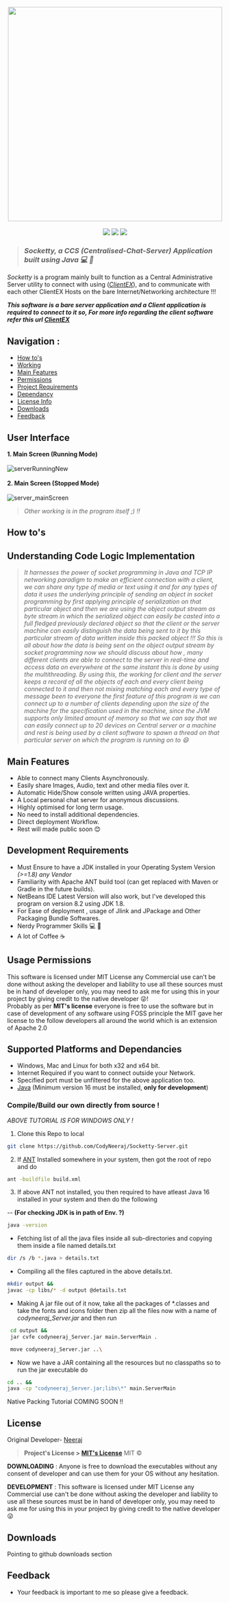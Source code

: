 
<p align=center>
<img src ="https://user-images.githubusercontent.com/60183278/121336438-21a96300-c939-11eb-85dd-4d009e02f956.png" align="center" width="500">
<br><br>
<a target="_blank" href="https://adoptopenjdk.net/" title="Java version"><img src="https://img.shields.io/badge/Java-%3E%3D1.8-red"></a>
<a target="_blank" href="LICENSE" title="License: MIT"><img src="https://img.shields.io/badge/License-MIT-blue.svg"></a>
<a target="_blank" title ="Version"> <img src="https://img.shields.io/badge/Version-1.4-g"></a><br>
</p>

> ###  *Socketty, a CCS (Centralised-Chat-Server) Application built using Java :computer: :satellite:*
*Socketty* is a program mainly built to function as a Central Administrative Server utility to connect with using (*[ClientEX](https://github.com/CodyNeeraj/Socketty-ClientEX)*), and to communicate with each other ClientEX Hosts on the bare Internet/Networking architecture !!!

***This software is a bare server application and a Client application is required to connect to it so, For more info regarding the client software refer this url [ClientEX](https://github.com/CodyNeeraj/Socketty-ClientEX)***
## Navigation :
 - [How to's](#how-tos)
 - [Working](#understanding-code-logic-implementation)
 - [Main Features](#main-features)
 - [Permissions](#usage-permissions)
 - [Project Requirements](#development-requirements)
 - [Dependancy](#supported-platforms-and-dependancies)
 - [License Info](#license)
 - [Downloads](#downloads)
 - [Feedback](#feedback)

 
## User Interface 
**1. Main Screen (Running Mode)**<br><br>
![serverRunningNew](https://user-images.githubusercontent.com/60183278/122185997-35117c80-ceab-11eb-9db2-c9e363c20665.png) <br><br>
**2. Main Screen (Stopped Mode)**<br><br>
![server_mainScreen](https://user-images.githubusercontent.com/60183278/122185987-32af2280-ceab-11eb-9467-f41579575710.png)

> *Other working is in the program itself ;) !!*


## How to's

## Understanding Code Logic Implementation
 > *It harnesses the power of socket programming in Java and TCP IP networking paradigm to make an efficient connection with a client, we can share any type of media or text using it and for any types of data it uses the underlying principle of sending an object in socket programming by first applying principle of serialization on that particular object and then we are using the object output stream as byte stream in which the serialized object can easily be casted into a full fledged previously declared object so that the client or the server machine can easily distinguish the data being sent to it by this particular stream of data written inside this packed object !!!
So this is all about how the data is being sent on the object output stream by socket programming now we should discuss about how , many different clients are able to connect to the server in real-time and access data on everywhere at the same instant this is done by using the multithreading. By using this, the working for client and the server keeps a record of all the objects of each and every client being connected to it and then not mixing matching each and every type of message been to everyone the first feature of this program is we can connect up to a number of clients depending upon the size of the machine for the specification used in the machine, since the JVM supports only limited amount of memory so that we can say that we can easily connect up to 20 devices on  Central server or a machine and rest is being used by a client software to spawn a thread on that particular server on which the program is running on to :smile:*
## Main Features
 - Able to connect many Clients Asynchronously.
 - Easily share Images, Audio, text and other media files over it.
 - Automatic Hide/Show console written using JAVA properties.
 - A Local personal chat server for anonymous discussions.
 - Highly optimised for long term usage.
 - No need to install additional dependencies.
 - Direct deployment Workflow.
 - Rest will made public soon :blush:
## Development Requirements
- Must Ensure to have a JDK installed in your Operating System Version *(>=1.8) any Vendor* 
- Familiarity with Apache ANT build tool (can get replaced with Maven or Gradle in the future builds).
- NetBeans IDE Latest Version will also work, but I've developed this program on version 8.2 using JDK 1.8.
- For Ease of deployment , usage of Jlink and JPackage and Other Packaging Bundle Softwares.
- Nerdy Programmer Skills :computer: :mag_right:
- A lot of Coffee :coffee:
## Usage Permissions
This software is licensed under MIT License any Commercial use can't be done without asking the developer and liability to use all these sources must be in hand of developer only, you may need to ask me for using this in your project by giving credit to the native developer :stuck_out_tongue_winking_eye:!<br>Probably as per **MIT's license** everyone is free to use the software but in case of development of any software using FOSS principle the MIT gave her license to the follow developers all around the world which is an extension of Apache 2.0
 
## Supported Platforms and Dependancies
  - Windows, Mac and Linux for both x32 and x64 bit.
  - Internet Required if you want to connect outside your Network.
  - Specified port must be unfiltered for the above application too.
  - [Java](https://adoptopenjdk.net/?variant=openjdk16&jvmVariant=hotspot "JDK download")  (Minimum version 16 must be installed, **only for development**)
   
  ### Compile/Build our own directly from source !
  *ABOVE TUTORIAL IS FOR WINDOWS ONLY !*
  1. Clone this Repo to local
  ```bash
  git clone https://github.com/CodyNeeraj/Socketty-Server.git
  ```
  2. If [ANT](https://ant.apache.org/) Installed somewhere in your system, then got the root of repo and do
  ```bash
  ant -buildfile build.xml
  ```
3.  If above ANT not installed, you then required to have atleast Java 16 installed in your system and then do the following

  -- **(For checking JDK is in path of Env. ?)**
  ```bash
  java -version
  ```
*  Fetching list of all the java files inside all sub-directories and copying them inside a file named details.txt
```bash
dir /s /b *.java > details.txt
```
* Compiling all the files captured in the above details.txt.
```bash
mkdir output && 
javac -cp libs/* -d output @details.txt
```
* Making A jar file out of it now, take all the packages of *.classes and take the fonts and icons folder then zip all the files now with a name of *codyneeraj_Server.jar* and then run
```bash
 cd output && 
 jar cvfe codyneeraj_Server.jar main.ServerMain .
```
```bash
 move codyneeraj_Server.jar ..\
```
* Now we have a JAR containing all the resources but no classpaths so to run the jar executable do
```bash
cd .. && 
java -cp "codyneeraj_Server.jar;libs\*" main.ServerMain
```
Native Packing Tutorial COMING SOON !!
## License
Original Developer- [Neeraj](https://github.com/CodyNeeraj)
> **Project's License  > [MIT's License](https://opensource.org/licenses/MIT)** MIT ©
 
**DOWNLOADING** :
Anyone is free to download the executables without any consent of developer and can use them for your OS without any hesitation.
 
**DEVELOPMENT** :
This software is licensed under MIT License any Commercial use can't be done without asking the developer and liability to use all these sources must be in hand of developer only, you may need to ask me for using this in your project by giving credit to the native developer :stuck_out_tongue_winking_eye:
## Downloads
Pointing to github downloads section

 ## Feedback
 - Your feedback is important to me so please give a feedback.

